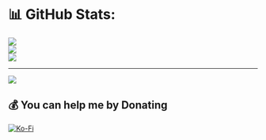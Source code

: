 # 📊 GitHub Stats:
![](https://github-readme-stats.vercel.app/api?username=naaeell&theme=dark&hide_border=false&include_all_commits=false&count_private=false)<br/>
![](https://github-readme-streak-stats.herokuapp.com/?user=naaeell&theme=dark&hide_border=false)<br/>
![](https://github-readme-stats.vercel.app/api/top-langs/?username=naaeell&theme=dark&hide_border=false&include_all_commits=false&count_private=false&layout=compact)

---
[![](https://visitcount.itsvg.in/api?id=naaeell&icon=0&color=0)](https://visitcount.itsvg.in)

  ## 💰 You can help me by Donating
  [![Ko-Fi](https://img.shields.io/badge/Ko--fi-F16061?style=for-the-badge&logo=ko-fi&logoColor=white)](https://ko-fi.com/naaeell) 

  
<!-- Proudly created with GPRM ( https://gprm.itsvg.in ) -->
